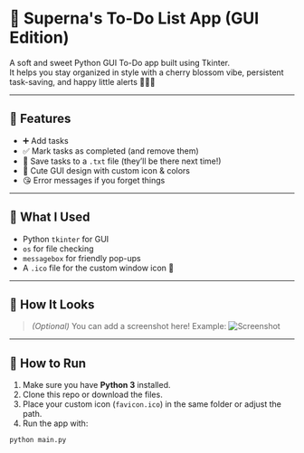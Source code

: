 # 💖 Superna's To-Do List App (GUI Edition)

A soft and sweet Python GUI To-Do app built using Tkinter.  
It helps you stay organized in style with a cherry blossom vibe, persistent task-saving, and happy little alerts 🌸💾✨

---

## 🌟 Features

- ➕ Add tasks
- ✅ Mark tasks as completed (and remove them)
- 💾 Save tasks to a `.txt` file (they’ll be there next time!)
- 🎀 Cute GUI design with custom icon & colors
- 😘 Error messages if you forget things

---

## 🧠 What I Used

- Python `tkinter` for GUI
- `os` for file checking
- `messagebox` for friendly pop-ups
- A `.ico` file for the custom window icon 💅

---

## 🧸 How It Looks

> _(Optional)_ You can add a screenshot here! Example:
> ![Screenshot](screenshot.png)

---

## 🧪 How to Run

1. Make sure you have **Python 3** installed.
2. Clone this repo or download the files.
3. Place your custom icon (`favicon.ico`) in the same folder or adjust the path.
4. Run the app with:

```bash
python main.py
